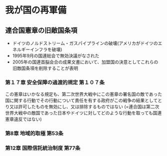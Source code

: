 # 我が国の再軍備

## 連合国憲章の旧敵国条項
- ドイツのノルドストリーム・ガスパイプラインの破壊(アメリカがドイツのエネルギーインフラを破壊)
- 1995年9月の国連総会で無効決議がなされた
- 2005年の国連首脳会合の成果文書において、加盟国の決意としてこれらの旧敵国条項を削除することが表明

### 第１７章 安全保障の過渡的規定 第１０７条
この憲章はいかなる規定も、第二次世界大戦中にこの憲章の署名国の敵であった国に関する行動でその行動について責任を有する政府がこの戦争の結果としてとり又は許可したものを無効にし、又は排除するものではない
(=連合国は第二次世界大戦中の敵国であった日本やドイツに対してどのような行動を取っても国連憲章違反ではない)

### 第8章 地域的取極 第53条
### 第12章 国際信託統治制度 第77条
